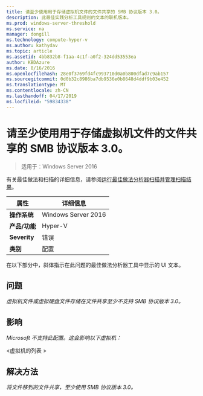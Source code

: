 ```yaml
---
title: 请至少使用用于存储虚拟机文件的文件共享的 SMB 协议版本 3.0。
description: 此最佳实践分析工具规则的文本的联机版本。
ms.prod: windows-server-threshold
ms.service: na
manager: dongill
ms.technology: compute-hyper-v
ms.author: kathydav
ms.topic: article
ms.assetid: 4bb832b8-f1aa-4c1f-a0f2-324dd53553ea
author: KBDAzure
ms.date: 8/16/2016
ms.openlocfilehash: 28e0f3769fd4fc993710d0a0b800dfad7c9ab157
ms.sourcegitcommit: 0d0b32c8986ba7db9536e0b8648d4ddf9b03e452
ms.translationtype: MT
ms.contentlocale: zh-CN
ms.lasthandoff: 04/17/2019
ms.locfileid: "59834338"
---
```

# <a name="use-at-least-smb-protocol-version-30-for-file-shares-that-store-files-for-virtual-machines"></a>请至少使用用于存储虚拟机文件的文件共享的 SMB 协议版本 3.0。

>适用于：Windows Server 2016

有关最佳做法和扫描的详细信息，请参阅[运行最佳做法分析器扫描并管理扫描结果](https://go.microsoft.com/fwlink/p/?LinkID=223177)。  
  
|属性|详细信息|  
|-|-|  
|**操作系统**|Windows Server 2016|  
|**产品/功能**|Hyper-V|  
|**Severity**|错误|  
|**类别**|配置|  
  
在以下部分中，斜体指示在此问题的最佳做法分析器工具中显示的 UI 文本。  
  
## <a name="issue"></a>**问题**  
*虚拟机文件或虚拟硬盘文件存储在文件共享至少不支持 SMB 协议版本 3.0。*  
  
## <a name="impact"></a>**影响**  
*Microsoft 不支持此配置。这会影响以下虚拟机：*  
  
\<虚拟机的列表 >  
  
## <a name="resolution"></a>**解决方法**  
*将文件移到的文件共享，至少使用 SMB 协议版本 3.0。*  
  



